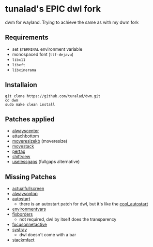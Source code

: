# tunalad's EPIC dwl fork

dwm for wayland. Trying to achieve the same as with my dwm fork

## Requirements

-   set `$TERMINAL` environment variable
-   monospaced font (`ttf-dejavu`)
-   `libx11`
-   `libxft`
-   `libxinerama`

## Installaion

```
git clone https://github.com/tunalad/dwm.git
cd dwm
sudo make clean install
```

## Patches applied

-   [alwayscenter](https://github.com/djpohly/dwl/wiki/alwayscenter)
-   [attachbottom](https://github.com/djpohly/dwl/wiki/attachbottom)
-   [moveresizekb](https://github.com/djpohly/dwl/wiki/moveresizekb) (moveresize)
-   [movestack](https://github.com/djpohly/dwl/wiki/movestack)
-   [pertag](https://github.com/djpohly/dwl/wiki/pertag)
-   [shiftview](https://github.com/djpohly/dwl/wiki/shiftview)
-   [uselessgaps](https://github.com/djpohly/dwl/wiki/uselessgaps) (fullgaps alternative)

## Missing Patches

-   [actualfullscreen](https://dwm.suckless.org/patches/actualfullscreen/)
-   [alwaysontop](https://dwm.suckless.org/patches/alwaysontop/)
-   [autostart](https://dwm.suckless.org/patches/autostart/)
    - there is an autostart patch for dwl, but it's like the [cool_autostart](https://dwm.suckless.org/patches/cool_autostart/)
-   [environmentvars](https://dwm.suckless.org/patches/environmentvars/)
-   [fixborders](https://dwm.suckless.org/patches/alpha/)
    -   not required, dwl by itself does the transparency
-   [focusonnetactive](https://dwm.suckless.org/patches/focusonnetactive/)
-   [systray](https://dwm.suckless.org/patches/systray/)
    -   dwl doesn't come with a bar
-   [stackmfact](https://dwm.suckless.org/patches/stackmfact/)
